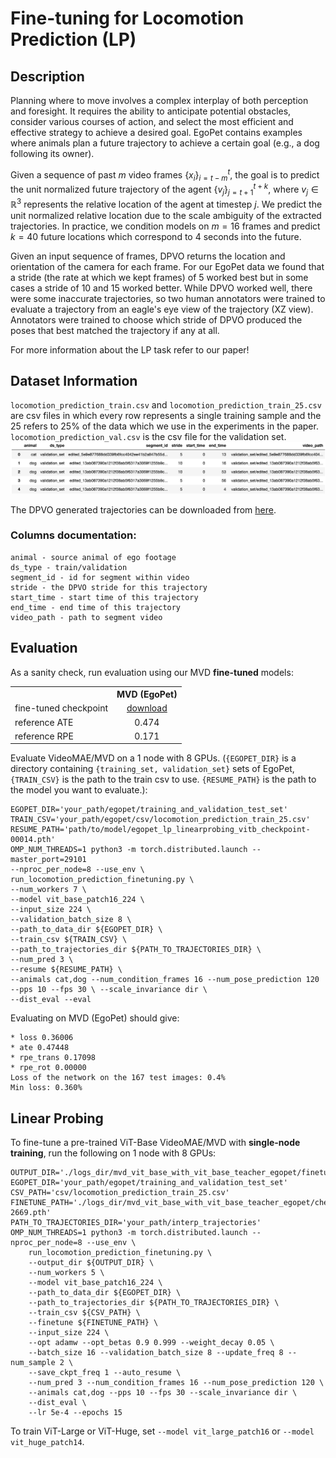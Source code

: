 # Fine-tuning for Locomotion Prediction (LP) 

## Description
Planning where to move involves a complex interplay of both perception and foresight. It requires the ability to anticipate potential obstacles, consider various courses of action, and select the most efficient and effective strategy to achieve a desired goal. EgoPet contains examples where animals plan a future trajectory to achieve a certain goal (e.g., a dog following its owner).

Given a sequence of past $m$ video frames $\{x_i\}^{t}_{i=t-m}$, the goal is to predict the unit normalized future trajectory of the agent $\{v_j\}^{t+k}_{j=t+1}$, where $v_j\in \mathbb{R}^{3}$ represents the relative location of the agent at timestep $j$. We predict the unit normalized relative location due to the scale ambiguity of the extracted trajectories. In practice, we condition models on $m=16$ frames and predict $k=40$ future locations which correspond to $4$ seconds into the future.

Given an input sequence of frames, DPVO returns the location and orientation of the camera for each frame. For our EgoPet data we found that a stride (the rate at which we kept frames) of $5$ worked best but in some cases a stride of $10$ and $15$ worked better. While DPVO worked well, there were some inaccurate trajectories, so two human annotators were trained to evaluate a trajectory from an eagle's eye view of the trajectory (XZ view). Annotators were trained to choose which stride of DPVO produced the poses that best matched the trajectory if any at all. 

For more information about the LP task refer to our paper! 

## Dataset Information
`locomotion_prediction_train.csv` and `locomotion_prediction_train_25.csv` are csv files in which every row represents a single training sample and the 25 refers to 25% of the data which we use in the experiments in the paper. `locomotion_prediction_val.csv` is the csv file for the validation set. 
![alt text](images/locomotion_prediction_dataframe.png "")

The DPVO generated trajectories can be downloaded from [here](https://drive.google.com/file/d/1kgwhAnjrSoOSPx9s4F013NgmNEi5K0KV/view?usp=sharing).

### Columns documentation:
```
animal - source animal of ego footage
ds_type - train/validation
segment_id - id for segment within video
stride - the DPVO stride for this trajectory
start_time - start time of this trajectory
end_time - end time of this trajectory
video_path - path to segment video
```

## Evaluation

As a sanity check, run evaluation using our MVD **fine-tuned** models:

<table><tbody>
<!-- START TABLE -->
<!-- TABLE HEADER -->
<th valign="bottom"></th>
<th valign="bottom">MVD (EgoPet)</th>
<!-- TABLE BODY -->
<tr><td align="left">fine-tuned checkpoint</td>
<td align="center"><a href="https://drive.google.com/file/d/1KyZylm9kEF4L4MB3TOWKAKJEu4c9AqIm/view?usp=sharing">download</a></td>
</tr>
<tr><td align="left">reference ATE</td>
<td align="center">0.474</td>
</tr>
</tr>
<tr><td align="left">reference RPE</td>
<td align="center">0.171</td>
</tr>
</tbody></table>

Evaluate VideoMAE/MVD on a 1 node with 8 GPUs. (`{EGOPET_DIR}` is a directory containing `{training_set, validation_set}` sets of EgoPet, `{TRAIN_CSV}` is the path to the train csv to use. `{RESUME_PATH}` is the path to the model you want to evaluate.):
```
EGOPET_DIR='your_path/egopet/training_and_validation_test_set'
TRAIN_CSV='your_path/egopet/csv/locomotion_prediction_train_25.csv'
RESUME_PATH='path/to/model/egopet_lp_linearprobing_vitb_checkpoint-00014.pth'
OMP_NUM_THREADS=1 python3 -m torch.distributed.launch --master_port=29101 
--nproc_per_node=8 --use_env \
run_locomotion_prediction_finetuning.py \
--num_workers 7 \
--model vit_base_patch16_224 \
--input_size 224 \
--validation_batch_size 8 \
--path_to_data_dir ${EGOPET_DIR} \
--train_csv ${TRAIN_CSV} \
--path_to_trajectories_dir ${PATH_TO_TRAJECTORIES_DIR} \
--num_pred 3 \
--resume ${RESUME_PATH} \
--animals cat,dog --num_condition_frames 16 --num_pose_prediction 120 --pps 10 --fps 30 \ --scale_invariance dir \
--dist_eval --eval
```
Evaluating on MVD (EgoPet) should give:
```
* loss 0.36006
* ate 0.47448
* rpe_trans 0.17098
* rpe_rot 0.00000
Loss of the network on the 167 test images: 0.4%
Min loss: 0.360%
```

## Linear Probing

To fine-tune a pre-trained ViT-Base VideoMAE/MVD with **single-node training**, run the following on 1 node with 8 GPUs:
```
OUTPUT_DIR='./logs_dir/mvd_vit_base_with_vit_base_teacher_egopet/finetune_on_object_interaction'
EGOPET_DIR='your_path/egopet/training_and_validation_test_set'
CSV_PATH='csv/locomotion_prediction_train_25.csv'
FINETUNE_PATH='./logs_dir/mvd_vit_base_with_vit_base_teacher_egopet/checkpoint-2669.pth'
PATH_TO_TRAJECTORIES_DIR='your_path/interp_trajectories'
OMP_NUM_THREADS=1 python3 -m torch.distributed.launch --nproc_per_node=8 --use_env \
    run_locomotion_prediction_finetuning.py \
    --output_dir ${OUTPUT_DIR} \
    --num_workers 5 \
    --model vit_base_patch16_224 \
    --path_to_data_dir ${EGOPET_DIR} \
    --path_to_trajectories_dir ${PATH_TO_TRAJECTORIES_DIR} \
    --train_csv ${CSV_PATH} \
    --finetune ${FINETUNE_PATH} \
    --input_size 224 \
    --opt adamw --opt_betas 0.9 0.999 --weight_decay 0.05 \
    --batch_size 16 --validation_batch_size 8 --update_freq 8 --num_sample 2 \
    --save_ckpt_freq 1 --auto_resume \
    --num_pred 3 --num_condition_frames 16 --num_pose_prediction 120 \
    --animals cat,dog --pps 10 --fps 30 --scale_invariance dir \
    --dist_eval \
    --lr 5e-4 --epochs 15
```
To train ViT-Large or ViT-Huge, set `--model vit_large_patch16` or `--model vit_huge_patch14`.